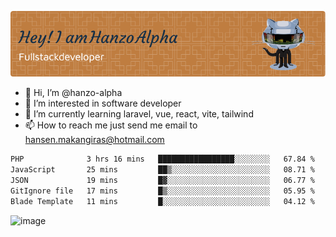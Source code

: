 ![Header](./github-header-image.png)

- 👋 Hi, I’m @hanzo-alpha
- 👀 I’m interested in software developer
- 🌱 I’m currently learning laravel, vue, react, vite, tailwind
- 📫 How to reach me just send me email to hansen.makangiras@hotmail.com 

<!---
hanzo-alpha/hanzo-alpha is a ✨ special ✨ repository because its `README.md` (this file) appears on your GitHub profile.
You can click the Preview link to take a look at your changes.
--->

<!--START_SECTION:waka-->

```txt
PHP              3 hrs 16 mins   █████████████████░░░░░░░░   67.84 %
JavaScript       25 mins         ██▒░░░░░░░░░░░░░░░░░░░░░░   08.71 %
JSON             19 mins         █▓░░░░░░░░░░░░░░░░░░░░░░░   06.77 %
GitIgnore file   17 mins         █▒░░░░░░░░░░░░░░░░░░░░░░░   05.95 %
Blade Template   11 mins         █░░░░░░░░░░░░░░░░░░░░░░░░   04.12 %
```

<!--END_SECTION:waka-->

![image](https://github.com/hanzo-alpha/hanzo-alpha/assets/111342797/c4bd2977-6123-4017-8652-6e166259b484)

